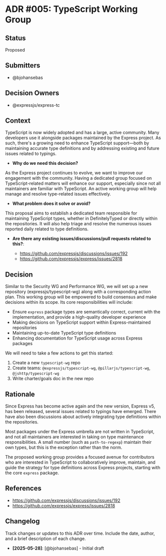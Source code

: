 # ADR #005: TypeScript Working Group

## Status

Proposed

## Submitters

- @bjohansebas

## Decision Owners

- @expressjs/express-tc

## Context

TypeScript is now widely adopted and has a large, active community. Many developers use it alongside packages maintained by the Express project. As such, there's a growing need to enhance TypeScript support—both by maintaining accurate type definitions and by addressing existing and future issues related to typings.

- **Why do we need this decision?**

As the Express project continues to evolve, we want to improve our engagement with the community. Having a dedicated group focused on TypeScript-related matters will enhance our support, especially since not all maintainers are familiar with TypeScript. An active working group will help manage and resolve type-related issues effectively.

- **What problem does it solve or avoid?**

This proposal aims to establish a dedicated team responsible for maintaining TypeScript types, whether in DefinitelyTyped or directly within the repositories. It will also help triage and resolve the numerous issues reported daily related to type definitions.

- **Are there any existing issues/discussions/pull requests related to this?**:

   - https://github.com/expressjs/discussions/issues/192
   - https://github.com/expressjs/express/issues/2818

## Decision

Similar to the Security WG and Performance WG, we will set up a new repository (expressjs/typescript-wg) along with a corresponding action plan. This working group will be empowered to build consensus and make decisions within its scope. Its core responsibilities will include:

- Ensure `express` package types are semantically correct, current with the implementation, and provide a high-quality developer experience
- Making decisions on TypeScript support within Express-maintained repositories
- Maintaining up-to-date TypeScript type definitions
- Enhancing documentation for TypeScript usage across Express packages

We will need to take a few actions to get this started:

1. Create a new `typescript-wg` repo
2. Create teams: `@expressjs/typescript-wg`, `@pillarjs/typescript-wg`, `@jshttp/typescript-wg`
3. Write charter/goals doc in the new repo

## Rationale

Since Express has become active again and the new version, Express v5, has been released, several issues related to typings have emerged. There have also been discussions about actively integrating type definitions within the repositories.

Most packages under the Express umbrella are not written in TypeScript, and not all maintainers are interested in taking on type maintenance responsibilities. A small number (such as `path-to-regexp`) maintain their own types, but this is the exception rather than the norm.

The proposed working group provides a focused avenue for contributors who are interested in TypeScript to collaboratively improve, maintain, and guide the strategy for type definitions across Express projects, starting with the core `express` package.

## References

- https://github.com/expressjs/discussions/issues/192
- https://github.com/expressjs/express/issues/2818

## Changelog

Track changes or updates to this ADR over time. Include the date, author, and a brief description of each change.

- **[2025-05-28]**: [@bjohansebas] - Initial draft

